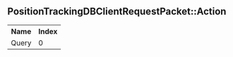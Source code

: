 ## PositionTrackingDBClientRequestPacket::Action

<table><tr><th>Name</th><th>Index</th><tr><td>Query</td><td>0</td></tr></table>